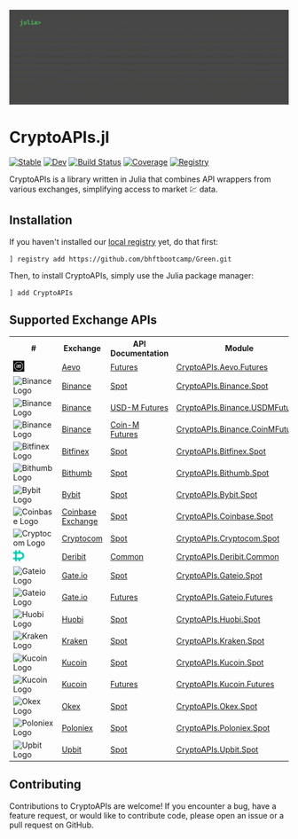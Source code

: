 ![terminal](docs/src/assets/terminal.gif)

# CryptoAPIs.jl

[![Stable](https://img.shields.io/badge/docs-stable-blue.svg)](https://bhftbootcamp.github.io/CryptoAPIs.jl/stable/)
[![Dev](https://img.shields.io/badge/docs-dev-blue.svg)](https://bhftbootcamp.github.io/CryptoAPIs.jl/dev/)
[![Build Status](https://github.com/bhftbootcamp/CryptoAPIs.jl/actions/workflows/Coverage.yml/badge.svg?branch=master)](https://github.com/bhftbootcamp/CryptoAPIs.jl/actions/workflows/Coverage.yml?query=branch%3Amaster)
[![Coverage](https://codecov.io/gh/bhftbootcamp/CryptoAPIs.jl/branch/master/graph/badge.svg)](https://codecov.io/gh/bhftbootcamp/CryptoAPIs.jl)
[![Registry](https://img.shields.io/badge/registry-Green-green)](https://github.com/bhftbootcamp/Green)

CryptoAPIs is a library written in Julia that combines API wrappers from various exchanges, simplifying access to market 💹 data.

## Installation
If you haven't installed our [local registry](https://github.com/bhftbootcamp/Green) yet, do that first:
```
] registry add https://github.com/bhftbootcamp/Green.git
```

Then, to install CryptoAPIs, simply use the Julia package manager:
```
] add CryptoAPIs
```

## Supported Exchange APIs

<html>
    <body>
        <table>
            <tr>
                <th>#</th>
                <th>Exchange</th>
                <th>API Documentation</th>
                <th>Module</th>
                <th>Documentation</th>
            </tr>
            <tr>
                <td><img src="docs/src/assets/aevo.png" alt="Aevo Logo" width="20" height="20"></td>
                <td><a href="https://www.aevo.xyz/">Aevo</a></td>
                <td><a href="https://api-docs.aevo.xyz/reference/overview">Futures</a></td>
                <td><a href="src/Aevo/Futures">CryptoAPIs.Aevo.Futures</a></td>
                <td><a href="https://bhftbootcamp.github.io/CryptoAPIs.jl/stable/pages/Aevo/#Futures">Futures</a></td>
            </tr>
            <tr>
                <td><img src="docs/src/assets/binance.png" alt="Binance Logo" width="20" height="20"></td>
                <td><a href="https://www.binance.com/en/trade">Binance</a></td>
                <td><a href="https://binance-docs.github.io/apidocs/spot/en/">Spot</a></td>
                <td><a href="src/Binance/Spot">CryptoAPIs.Binance.Spot</a></td>
                <td><a href="https://bhftbootcamp.github.io/CryptoAPIs.jl/stable/pages/Binance/#Spot">Spot</a></td>
            </tr>
            <tr>
                <td><img src="docs/src/assets/binance.png" alt="Binance Logo" width="20" height="20"></td>
                <td><a href="https://www.binance.com/futures">Binance</a></td>
                <td><a href="https://binance-docs.github.io/apidocs/futures/en/#change-log">USD-M Futures</a></td>
                <td><a href="src/Binance/USDMFutures">CryptoAPIs.Binance.USDMFutures</a></td>
                <td><a href="https://bhftbootcamp.github.io/CryptoAPIs.jl/stable/pages/Binance/#USDMFutures">USD-M Futures</a></td>
            </tr>
            <tr>
                <td><img src="docs/src/assets/binance.png" alt="Binance Logo" width="20" height="20"></td>
                <td><a href="https://www.binance.com/delivery">Binance</a></td>
                <td><a href="https://binance-docs.github.io/apidocs/delivery/en/">Coin-M Futures</a></td>
                <td><a href="src/Binance/CoinMFutures">CryptoAPIs.Binance.CoinMFutures</a></td>
                <td><a href="https://bhftbootcamp.github.io/CryptoAPIs.jl/stable/pages/Binance/#CoinMFutures">Coin-M Futures</a></td>
            </tr>
            <tr>
                <td><img src="docs/src/assets/bitfinex.png" alt="Bitfinex Logo" width="20" height="20"></td>
                <td><a href="https://www.bitfinex.com/">Bitfinex</a></td>
                <td><a href="https://docs.bitfinex.com/docs/introduction">Spot</a></td>
                <td><a href="src/Bitfinex/Spot">CryptoAPIs.Bitfinex.Spot</a></td>
                <td><a href="https://bhftbootcamp.github.io/CryptoAPIs.jl/stable/pages/Bitfinex/#Spot">Spot</a></td>
            </tr>
            <tr>
                <td><img src="docs/src/assets/bithumb.png" alt="Bithumb Logo" width="20" height="20"></td>
                <td><a href="https://m.bithumb.com/">Bithumb</a></td>
                <td><a href="https://apidocs.bithumb.com/">Spot</a></td>
                <td><a href="src/Bithumb/Spot">CryptoAPIs.Bithumb.Spot</a></td>
                <td><a href="https://bhftbootcamp.github.io/CryptoAPIs.jl/stable/pages/Bithumb/#Spot">Spot</a></td>
            </tr>
            <tr>
                <td><img src="docs/src/assets/bybit.png" alt="Bybit Logo" width="20" height="20"></td>
                <td><a href="https://www.bybit.com/en/trade/spot/BTC/USDT">Bybit</a></td>
                <td><a href="https://bybit-exchange.github.io/docs/">Spot</a></td>
                <td><a href="src/Bybit/Spot">CryptoAPIs.Bybit.Spot</a></td>
                <td><a href="https://bhftbootcamp.github.io/CryptoAPIs.jl/stable/pages/Bybit/#Spot">Spot</a></td>
            </tr>
            <tr>
                <td><img src="docs/src/assets/coinbase.png" alt="Coinbase Logo" width="20" height="20"></td>
                <td><a href="https://www.coinbase.com/">Coinbase Exchange</a></td>
                <td><a href="https://docs.cloud.coinbase.com/exchange/reference/">Spot</a></td>
                <td><a href="src/Coinbase/Spot">CryptoAPIs.Coinbase.Spot</a></td>
                <td><a href="https://bhftbootcamp.github.io/CryptoAPIs.jl/stable/pages/Coinbase/#Spot">Spot</a></td>
            </tr>
            <tr>
                <td><img src="docs/src/assets/cryptocom.png" alt="Cryptocom Logo" width="20" height="20"></td>
                <td><a href="https://crypto.com/">Cryptocom</a></td>
                <td><a href="https://exchange-docs.crypto.com/exchange/v1/rest-ws/index.html#introduction">Spot</a></td>
                <td><a href="src/Cryptocom/Spot">CryptoAPIs.Cryptocom.Spot</a></td>
                <td><a href="https://bhftbootcamp.github.io/CryptoAPIs.jl/stable/pages/Cryptocom/#Spot">Spot</a></td>
            </tr>
            <tr>
                <td><img src="docs/src/assets/deribit.png" alt="Deribit Logo" width="20" height="20"></td>
                <td><a href="https://www.deribit.com/">Deribit</a></td>
                <td><a href="https://docs.deribit.com/">Common</a></td>
                <td><a href="src/Deribit/Common">CryptoAPIs.Deribit.Common</a></td>
                <td><a href="https://bhftbootcamp.github.io/CryptoAPIs.jl/stable/pages/Deribit/#Common">Common</a></td>
            </tr>
            <tr>
                <td><img src="docs/src/assets/gateio.png" alt="Gateio Logo" width="20" height="20"></td>
                <td><a href="https://www.gate.io/">Gate.io</a></td>
                <td><a href="https://www.gate.io/docs/developers/apiv4/">Spot</a></td>
                <td><a href="src/Gateio/Spot">CryptoAPIs.Gateio.Spot</a></td>
                <td><a href="https://bhftbootcamp.github.io/CryptoAPIs.jl/stable/pages/Gateio/#Spot">Spot</a></td>
            </tr>
            <tr>
                <td><img src="docs/src/assets/gateio.png" alt="Gateio Logo" width="20" height="20"></td>
                <td><a href="https://www.gate.io/">Gate.io</a></td>
                <td><a href="https://www.gate.io/docs/developers/apiv4/">Futures</a></td>
                <td><a href="src/Gateio/Futures">CryptoAPIs.Gateio.Futures</a></td>
                <td><a href="https://bhftbootcamp.github.io/CryptoAPIs.jl/stable/pages/Gateio/#Futures">Futures</a></td>
            </tr>
            <tr>
                <td><img src="docs/src/assets/huobi.png" alt="Huobi Logo" width="20" height="20"></td>
                <td><a href="https://www.htx.com/">Huobi</a></td>
                <td><a href="https://www.htx.com/en-us/opend/newApiPages">Spot</a></td>
                <td><a href="src/Huobi/Futures">CryptoAPIs.Huobi.Spot</a></td>
                <td><a href="https://bhftbootcamp.github.io/CryptoAPIs.jl/stable/pages/Huobi/#Spot">Spot</a></td>
            </tr>
            <tr>
                <td><img src="docs/src/assets/kraken.png" alt="Kraken Logo" width="20" height="20"></td>
                <td><a href="https://www.kraken.com/">Kraken</a></td>
                <td><a href="https://docs.kraken.com/rest/">Spot</a></td>
                <td><a href="src/Kraken/Spot">CryptoAPIs.Kraken.Spot</a></td>
                <td><a href="https://bhftbootcamp.github.io/CryptoAPIs.jl/stable/pages/Kraken/#Spot">Spot</a></td>
            </tr>
            <tr>
                <td><img src="docs/src/assets/kucoin.png" alt="Kucoin Logo" width="20" height="20"></td>
                <td><a href="https://www.kucoin.com/">Kucoin</a></td>
                <td><a href="https://www.kucoin.com/docs/beginners/introduction">Spot</a></td>
                <td><a href="src/Kucoin/Spot">CryptoAPIs.Kucoin.Spot</a></td>
                <td><a href="https://bhftbootcamp.github.io/CryptoAPIs.jl/stable/pages/Kucoin/#Spot">Spot</a></td>
            </tr>
            <tr>
                <td><img src="docs/src/assets/kucoin.png" alt="Kucoin Logo" width="20" height="20"></td>
                <td><a href="https://www.kucoin.com/">Kucoin</a></td>
                <td><a href="https://www.kucoin.com/docs/beginners/introduction">Futures</a></td>
                <td><a href="src/Kucoin/Futures">CryptoAPIs.Kucoin.Futures</a></td>
                <td><a href="https://bhftbootcamp.github.io/CryptoAPIs.jl/stable/pages/Kucoin/#Futures">Futures</a></td>
            </tr>
            <tr>
                <td><img src="docs/src/assets/okex.png" alt="Okex Logo" width="20" height="20"></td>
                <td><a href="https://www.okx.com/">Okex</a></td>
                <td><a href="https://www.okx.com/docs-v5/en/">Spot</a></td>
                <td><a href="src/Okex/Spot">CryptoAPIs.Okex.Spot</a></td>
                <td><a href="https://bhftbootcamp.github.io/CryptoAPIs.jl/stable/pages/Okex/#Spot">Spot</a></td>
            </tr>
            <tr>
                <td><img src="docs/src/assets/poloniex.png" alt="Poloniex Logo" width="20" height="20"></td>
                <td><a href="https://poloniex.com/">Poloniex</a></td>
                <td><a href="https://api-docs.poloniex.com/spot">Spot</a></td>
                <td><a href="src/Poloniex/Spot">CryptoAPIs.Poloniex.Spot</a></td>
                <td><a href="https://bhftbootcamp.github.io/CryptoAPIs.jl/stable/pages/Poloniex/#Spot">Spot</a></td>
            </tr>
            <tr>
                <td><img src="docs/src/assets/upbit.png" alt="Upbit Logo" width="20" height="20"></td>
                <td><a href="https://upbit.com/">Upbit</a></td>
                <td><a href="https://global-docs.upbit.com/">Spot</a></td>
                <td><a href="src/Upbit/Spot">CryptoAPIs.Upbit.Spot</a></td>
                <td><a href="https://bhftbootcamp.github.io/CryptoAPIs.jl/stable/pages/Upbit/#Spot">Spot</a></td>
            </tr>
        </table>
    </body>
</html>

## Contributing

Contributions to CryptoAPIs are welcome! If you encounter a bug, have a feature request, or would like to contribute code, please open an issue or a pull request on GitHub.
